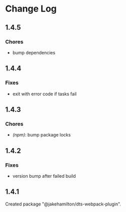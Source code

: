 # Change Log

## 1.4.5

### Chores

- bump dependencies


## 1.4.4

### Fixes

- exit with error code if tasks fail


## 1.4.3

### Chores

- _(npm)_: bump package locks


## 1.4.2

### Fixes

- version bump after failed build


## 1.4.1

Created package "@jakehamilton/dts-webpack-plugin".

